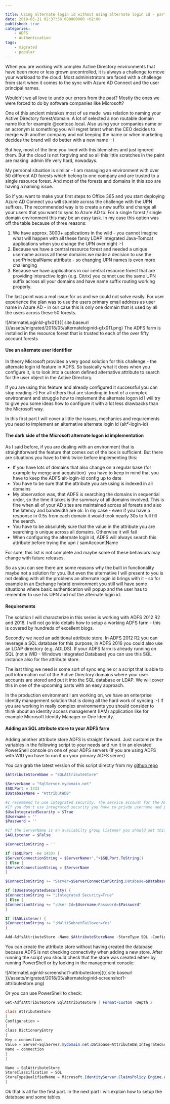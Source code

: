 ```yaml
---

title: Using alternate login id without using alternate login id - part 1
date: 2018-05-21 02:37:56.000000000 +02:00
published: true
categories: 
    - ADFS
    - Authentication
tags:
    - migrated
    - popular 
---
```


When you are working with complex Active Directory environments that have been more or less grown uncontrolled, it is always a challenge to move your workload to the cloud. Most administrators are faced with a challenge from start when it comes to the sync with Azure AD Connect and the user principal names.

Wouldn't we all love to undo our errors from the past? Mostly the ones we were forced to do by software companies like Microsoft?

One of this ancient mistakes most of us made  was relation to naming your Active Directory forest/domain. A lot of selected a non routable domain name like for example @contoso.local. Also using your companies name or an acronym is something you will regret latest when the CEO decides to merge with another company and not keeping the name or when marketing decides the brand will do better with a new name :-)

But hey, most of the time you lived with this blemishes and just ignored them. But the cloud is not forgiving and so all this little scratches in the paint are making  admin life very hard, nowadays.

My personal situation is similar - I am managing an environment with over 50 different AD forests which belong to one company and are trusted to a single resource forest. And most of the forests and domains in this zoo are having a naming issue.

So if you want to make your first steps to Office 365 and you start deploying Azure AD Connect you will stumble across the challenge with the UPN suffixes. The recommended way is to create a new suffix and change all your users that you want to sync to Azure AD to. For a single forest / single domain environment this may be an easy task. In my case this option was off the table because of three reasons:

1.  We have approx. 3000+ applications in the wild - you cannot imagine what will happen with all these fancy LDAP integrated Java-Tomcat applications when you change the UPN over night :-)
2.  Because we have a central resource forest and needed a unique username across all these domains we made a decision to use the userPrincipalName attribute - so changing UPN names is even more challenging
3.  Because we have applications in our central resource forest that are providing interactive login (e.g. Citrix) you cannot use the same UPN suffix across all your domains and have name suffix routing working properly.

The last point was a real issue for us and we could not solve easily. For user experience the plan was to use the users primary email address as user name in Azure AD - in our case this is only one domain that is used by all the users across these 50 forests.

![AlternateLoginId-gfx01]({{ site.baseurl }}/assets/migrated/2018/05/alternateloginid-gfx011.png) The ADFS farm is installed in the resource forest that is trusted to each of the over fifty account forests

#### Use an alternate user identifier

In theory Microsoft provides a very good solution for this challenge - the alternate login id feature in ADFS. So basically what it does when you configure it, is to look into a custom defined alternative attribute to search for the user object in the Active Directory.

If you are using this feature and already configured it successful you can stop reading :-) For all others that are standing in front of a complex environment and struggle how to implement the alternate logon id I will try to give you some ideas how to configure it with a lot less drawbacks than the Microsoft way.

In this first part I will cover a little the issues, mechanics and requirements you need to implement an alternative alternate login id (alt²-login-id)

#### The dark side of the Microsoft alternate logon id implementation

As I said before, if you are dealing with an environment that is straightforward the feature that comes out of the box is sufficient. But there are situations you have to think twice before implementing this:

*   If you have lots of domains that also change on a regular base (for example by merge and acquisition)  you have to keep in mind that you have to keep the ADFS alt-login-id config up to date
*   You have to be sure that the attribute you are using is indexed in all domains
*   My observation was, that ADFS is searching the domains in sequential order, so the time it takes is the summary of all domains involved. This is fine when all of your AD sites are maintained across all forests and also the latency and bandwidth are ok. In my case - even if you have a response in 0.5s from each domain it would took nearly 30s to full fill the search.
*   You have to be absolutely sure that the value in the attribute you are searching is unique across all domains. Otherwise it will fail
*   When configuring the alternate login id, ADFS will always search this attribute before trying the upn / samAccountName

For sure, this list is not complete and maybe some of these behaviors may change with future releases.

So as you can see there are some reasons why the built in functionality maybe not a solution for you. But even the alternative I will present to you is not dealing with all the problems an alternate login id brings with it - so for example in an Exchange hybrid environment you still will have some situations where basic authentication will popup and the user has to remember to use his UPN and not the alternate login id.

#### Requirements

The solution I will characterize in this series is working with ADFS 2012 R2 and 2016\. I will not go into details how to setup a working ADFS farm - this is covered by hundreds of excellent blogs.

Secondly we need an additional attribute store. In ADFS 2012 R2 you can leverage a SQL database for this purpose, in ADFS 2016 you could also use an LDAP directory (e.g. ADLDS). If your ADFS farm is already running on SQL (not a WID - Windows Integrated Database) you can use this SQL instance also for the attribute store.

The last thing we need is some sort of sync engine or a script that is able to pull information out of the Active Directory domains where your user accounts are stored and put it into the SQL database or LDAP. We will cover this in one of the upcoming parts with an easy approach.

In the production environment I am working on, we have an enterprise identity management solution that is doing all the hard work of syncing :-) If you are working in really complex environments you should consider to think about an identity access management (IAM) application like for example Microsoft Identity Manager or One Identity.

#### Adding an SQL attribute store to your ADFS farm

Adding another attribute store ADFS is straight forward. Just customize the variables in the following script to your needs and run it in an elevated PowerShell console on one of your ADFS servers (If you are using ADFS with WID you have to run it on your primary ADFS server)

You can grab the latest version of this script directly from my [github repo](https://github.com/backbone2k/adfsTools/blob/master/addSqlAttributeStore.ps1)

```powershell
$AttributeStoreName = "SQLAttributeStore"

$ServerName = "SqlServer.mydomain.net"  
$SQLPort = 1433  
$DatabaseName = "AttributeDB"

#I recommend to use integrated security. The service account for the ADFS farm needs READ and CONNECT rights to the database  
#If you don't use integrated security you have to privde username and password  
$UseIntegratedSecurity = $True  
$Username = ''  
$Password = ''

#If the ServerName is an availabilty group listener you should set this to $true  
$AGListener = $False

$ConnectionString = ''

If ($SQLPort -ne 1433) {  
$ServerConnectionString = $ServerName+","+$SQLPort.ToString()  
} Else {  
$ServerConnectionString = $ServerName  
}

$ConnectionString += "Server=$ServerConnectionString;Database=$DatabaseName"

If ($UseIntegratedSecurity) {  
$ConnectionString += ";Integrated Security=True"  
} Else {  
$ConnectionString += ";User Id=$Username;Password=$Password"  
}

If ($AGListener) {  
$ConnectionString += ";MultiSubnetFailover=Yes"  
}

Add-AdfsAttributeStore -Name $AttributeStoreName -StoreType SQL -Configuration @{"connection"=$ConnectionString}  
```

You can create the attribute store without having created the database because ADFS is not checking connectivity when adding a new store. After running the script you should check that the store was created either by running PowerShell or by looking in the management console:

![AlternateLoginId-screenshot1-attributestore]({{ site.baseurl }}/assets/migrated/2018/05/alternateloginid-screenshot1-attributestore.png)

Or you can use PowerShell to check:

```powershell
Get-AdfsAttributeStore SqlAttributeStore | Format-Custom -Depth 2

class AttributeStore  
{  
Configuration =  
[  
class DictionaryEntry  
{  
Key = connection  
Value = Server=SqlServer.mydomain.net;Database=AttributeDB;Integrated&nbsp;Security=True  
Name = connection  
}  
]

Name = SqlAttributeStore  
StoreClassification = SQL  
StoreTypeQualifiedName = Microsoft.IdentityServer.ClaimsPolicy.Engine.AttributeStore.Sql.SqlAttributeStore, Microsoft.IdentityServer.ClaimsPolicy  
}  
```

Ok that is all for the first part. In the next part I will explain how to setup the database and some tables.